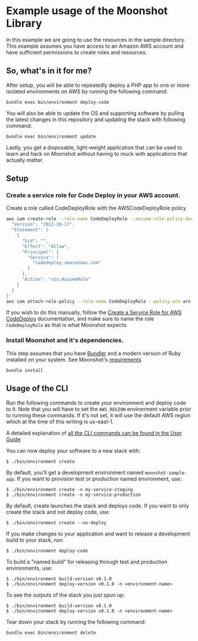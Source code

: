 # Example usage of the Moonshot Library

In this example we are going to use the resources in the sample directory.
This example assumes you have access to an Amazon AWS account and have sufficient permissions to create roles and resources.

## So, what's in it for me?

After setup, you will be able to repeatedly deploy a PHP app to one or more
isolated environments on AWS by running the following command:

```shell
bundle exec bin/environment deploy-code
```

You will also be able to update the OS and supporting software by pulling the
latest changes in this repository and updating the stack with following command:

```shell
bundle exec bin/environment update
```

Lastly, you get a disposable, light-weight application that can be used to learn
and hack on Moonshot without having to muck with applications that actually
matter.

## Setup

### Create a service role for Code Deploy in your AWS account.

Create a role called CodeDeployRole with the AWSCodeDeployRole policy

```bash
aws iam create-role --role-name CodeDeployRole --assume-role-policy-document '{
  "Version": "2012-10-17",
  "Statement": [
    {
      "Sid": "",
      "Effect": "Allow",
      "Principal": {
        "Service": [
          "codedeploy.amazonaws.com"
        ]
      },
      "Action": "sts:AssumeRole"
    }
  ]
}'
aws iam attach-role-policy --role-name CodeDeployRole --policy-arn arn:aws:iam::aws:policy/service-role/AWSCodeDeployRole
```

If you wish to do this manually, follow the
[Create a Service Role for AWS CodeDeploy](http://docs.aws.amazon.com/codedeploy/latest/userguide/how-to-create-service-role.html)
documentation, and make sure to name the role `CodeDeployRole` as that is
what Moonshot expects.

### Install Moonshot and it's dependencies.

This step assumes that you have [Bundler](http://bundler.io/) and a modern version of Ruby installed on your system. See Moonshot's [requirements](index.md#requirements)

```shell
bundle install
```

## Usage of the CLI

Run the following commands to create your environment and deploy code to it.
Note that you will have to set the `AWS_REGION` environment variable prior to running these commands. If it's not set, it will use the default AWS region which at the time of this writing is us-east-1.

A detailed explanation of [all the CLI commands can be found in the User Guide](user-guide/cli.md)

You can now deploy your software to a new stack with:

```shell
$ ./bin/environment create
```

By default, you'll get a development environment named `moonshot-sample-app`. If you want to provision test or production
named environment, use:

```shell
$ ./bin/environment create -n my-service-staging
$ ./bin/environment create -n my-service-production
```

By default, create launches the stack and deploys code. If you want to only
create the stack and not deploy code, use:

```shell
$ ./bin/environment create --no-deploy
```

If you make changes to your application and want to release a development build
to your stack, run:

```shell
$ ./bin/environment deploy-code
```

To build a "named build" for releasing through test and production environments,
use:

```shell
$ ./bin/environment build-version v0.1.0
$ ./bin/environment deploy-version v0.1.0 -n <environment-name>
```

To see the outputs of the stack you just spun up:

```shell
$ ./bin/environment build-version v0.1.0
$ ./bin/environment deploy-version v0.1.0 -n <environment-name>
```

Tear down your stack by running the following command:

```shell
bundle exec bin/environment delete
```
